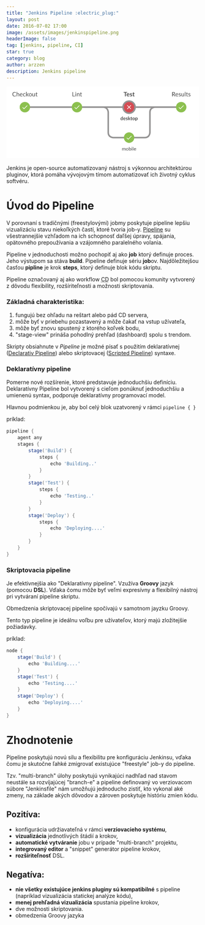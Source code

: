 ```yaml
---
title: "Jenkins Pipeline :electric_plug:"
layout: post
date: 2016-07-02 17:00
image: /assets/images/jenkinspipeline.png
headerImage: false
tag: [jenkins, pipeline, CI]
star: true
category: blog
author: arzzen
description: Jenkins pipeline
---
```


<center>
    <img alt="jenkins-pipeline" src="/assets/images/jenkinspipeline.png" />
</center>

Jenkins je open-source automatizovaný nástroj s výkonnou architektúrou pluginov, 
ktorá pomáha vývojovým tímom automatizovať ich životný cyklus softvéru. 

# Úvod do Pipeline

V porovnaní s tradičnými (freestylovými) jobmy poskytuje pipeline lepšiu 
vizualizáciu stavu niekoľkých častí, ktoré tvoria job-y. [Pipeline](https://jenkins.io/doc/book/pipeline/) su všestrannejšie 
vzhľadom na ich schopnosť daľšej úpravy, spájania, opätovného prepoužívania a vzájomného paralelného volania.

Pipeline v jednoduchosti možno pochopiť aj ako **job** ktorý definuje proces. Jeho výstupom sa stáva **build**.
Pipeline definuje sériu **job**ov. Najdôležitejšou časťou **pipline** je krok **steps**, 
ktorý definuje blok kódu skriptu. 

Pipeline označovaný aj ako workflow <abbr title="Continuous Delivery">CD</abbr> bol pomocou komunity 
vytvorený z dôvodu flexibility, rozšíriteľnosti a možnosti skriptovania.

### Základná charakteristika:

1. fungujú bez ohľadu na reštart alebo pád CD servera,
2. môže byť v priebehu pozastavený a môže čakať na vstup užívateľa,
3. môže byť znovu spustený z ktorého koľvek bodu,
4. "stage-view" prináša pohodlný prehľad (dashboard) spolu s trendom.

Skripty obsiahnute v _Pipeline_ je možné písať s použitím deklaratívnej ([Declarativ Pipeline](https://jenkins.io/doc/book/pipeline/syntax/#declarative-pipeline)) 
alebo skriptovacej ([Scripted Pipeline](https://jenkins.io/doc/book/pipeline/syntax/#scripted-pipeline)) syntaxe.


### **Deklaratívny pipeline**

Pomerne nové rozšírenie, ktoré predstavuje jednoduchšiu definíciu. 
Deklaratívny Pipeline bol vytvorený s cieľom ponúknuť jednoduchšiu a umienenú syntax, 
podporuje deklaratívny programovací model.

Hlavnou podmienkou je, aby bol celý blok uzatvorený v rámci `pipeline { }`

príklad:
```groovy
pipeline {
    agent any
    stages {
        stage('Build') {
            steps {
                echo 'Building..'
            } 
        }
        stage('Test') {
            steps {
                echo 'Testing..'
            }
        }
        stage('Deploy') {
            steps {
                echo 'Deploying....'
            } 
        }
    } 
}
``` 
### **Skriptovacia pipeline**

Je efektivnejšia ako "Deklaratívny pipeline". Vzužíva **Groovy** jazyk (pomocou **DSL**). 
Vďaka čomu môže byť veľmi expresívny a flexibilný nástroj pri vytváraní pipeline skriptu.

Obmedzenia skriptovacej pipeline spočívajú v samotnom jayzku Groovy.

Tento typ pipeline je ideálnu voľbu pre užívateľov, ktorý majú zložitejšie požiadavky.

príklad:
```groovy
node {
    stage('Build') {
        echo 'Building....'
    }
    stage('Test') {
        echo 'Testing....'
    }
    stage('Deploy') {
        echo 'Deploying....'
    }
}
```

# Zhodnotenie

Pipeline poskytujú novú silu a flexibilitu pre konfiguráciu Jenkinsu, vďaka čomu je 
skutočne ľahké zmigrovať existujúce "freestyle" job-y do pipeline.

Tzv. "multi-branch" úlohy poskytujú vynikajúci nadhľad nad stavom neustále sa rozvíjajúcej "branch-e" a 
pipeline definovaný vo verziovacom súbore "Jenkinsfile" nám umožňujú jednoducho zistiť, 
kto vykonal aké zmeny, na základe akých dôvodov a zároven poskytuje históriu zmien kódu.

## Pozitíva:

- konfigurácia udržiavateľná v rámci **verziovacieho systému**,
- **vizualizácia** jednotlivých štádií a krokov,
- **automatické vytváranie** jobu v prípade "multi-branch" projektu,
- **integrovaný editor** a "snippet" generátor pipeline krokov,
- **rozšíriteľnosť** DSL.

## Negatíva:

- **nie všetky existujúce jenkins pluginy sú kompatibilné** s pipeline (napríklad vizualizácia statickej analýze kódu),
- **menej prehľadná vizualizácia** spustania pipeline krokov,
- dve možnosti skriptovania.
- obmedzenia Groovy jazyka



